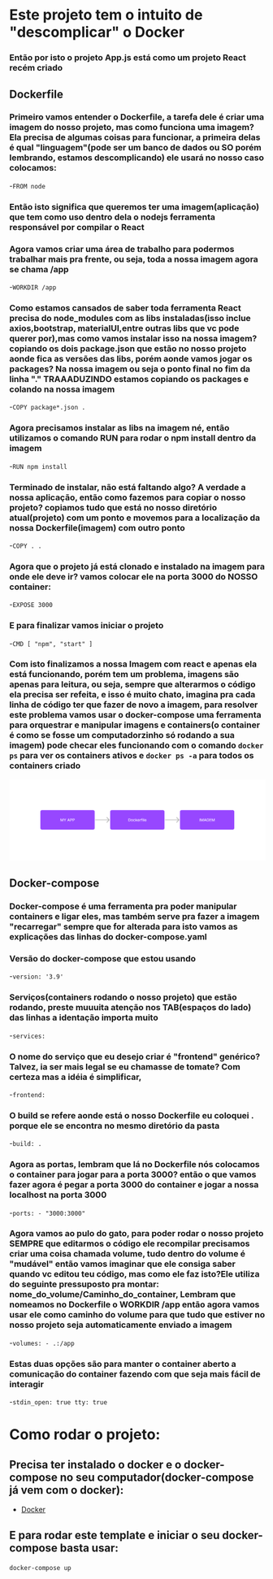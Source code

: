 # Este projeto tem o intuito de "descomplicar" o Docker

### Então por isto o projeto App.js está como um projeto React recém criado

## Dockerfile

### Primeiro vamos entender o Dockerfile, a tarefa dele é criar uma imagem do nosso projeto, mas como funciona uma imagem? Ela precisa de algumas coisas para funcionar, a primeira delas é qual "linguagem"(pode ser um banco de dados ou SO porém lembrando, estamos descomplicando) ele usará no nosso caso colocamos:

-```FROM node```

### Então isto significa que queremos ter uma imagem(aplicação) que tem como uso dentro dela o nodejs ferramenta responsável por compilar o React

### Agora vamos criar uma área de trabalho para podermos trabalhar mais pra frente, ou seja, toda a nossa imagem agora se chama /app

-```WORKDIR /app```


### Como estamos cansados de saber toda ferramenta React precisa do node_modules com as libs instaladas(isso inclue axios,bootstrap, materialUI,entre outras libs que vc pode querer por),mas como vamos instalar isso na nossa imagem? copiando os dois package.json que estão no nosso projeto aonde fica as versões das libs, porém aonde vamos jogar os packages? Na nossa imagem ou seja o ponto final no fim da linha "." TRAAADUZINDO estamos copiando os packages e colando na nossa imagem

-```COPY package*.json .```

### Agora precisamos instalar as libs na imagem né, então utilizamos o comando RUN para rodar o npm install dentro da imagem

-```RUN npm install```

### Terminado de instalar, não está faltando algo? A verdade a nossa aplicação, então como fazemos para copiar o nosso projeto? copiamos tudo que está no nosso diretório atual(projeto) com um ponto e movemos para a localização da nossa Dockerfile(imagem) com outro ponto

-```COPY . . ```

### Agora que o projeto já está clonado e instalado na imagem para onde ele deve ir? vamos colocar ele na porta 3000 do NOSSO container:

-```EXPOSE 3000```

### E para finalizar vamos iniciar o projeto

-```CMD [ "npm", "start" ]```

### Com isto finalizamos a nossa Imagem com react e apenas ela está funcionando, porém tem um problema, imagens são apenas para leitura, ou seja, sempre que alterarmos o código ela precisa ser refeita, e isso é muito chato, imagina pra cada linha de código ter que fazer de novo a imagem, para resolver este problema vamos usar o docker-compose uma ferramenta para orquestrar e manipular imagens e containers(o container é como se fosse um computadorzinho só rodando a sua imagem) pode checar eles funcionando com o comando ```docker ps``` para ver os containers ativos e ```docker ps -a``` para todos os containers criado

<img src="./images-readme/Dockerfile-o-que-faz.png">

## Docker-compose

### Docker-compose é uma ferramenta pra poder manipular containers e ligar eles, mas também serve pra fazer a imagem "recarregar" sempre que for alterada para isto vamos as explicações das linhas do docker-compose.yaml


### Versão do docker-compose que estou usando

-```version: '3.9'```

### Serviços(containers rodando o nosso projeto) que estão rodando, preste muuuita atenção nos TAB(espaços do lado) das linhas a identação importa muito

-```services:```

### O nome do serviço que eu desejo criar é "frontend" genérico? Talvez, ia ser mais legal se eu chamasse de tomate? Com certeza mas a idéia é simplificar, 

-```frontend:```

### O build se refere aonde está o nosso Dockerfile eu coloquei . porque ele se encontra no mesmo diretório da pasta

-```build: .```

### Agora as portas, lembram que lá no Dockerfile nós colocamos o container para jogar para a porta 3000? então o que vamos fazer agora é pegar a porta 3000 do container e jogar a nossa localhost na porta 3000

-```ports:
      - "3000:3000"```


### Agora vamos ao pulo do gato, para poder rodar o nosso projeto SEMPRE que editarmos o código ele recompilar precisamos criar uma coisa chamada volume, tudo dentro do volume é "mudável" então vamos imaginar que ele consiga saber quando vc editou teu código, mas como ele faz isto?Ele utiliza do seguinte pressuposto pra montar: nome_do_volume/Caminho_do_container, Lembram que nomeamos no Dockerfile o WORKDIR /app então agora vamos usar ele como caminho do volume para que tudo que estiver no nosso projeto seja automaticamente enviado a imagem

-```volumes:
      - .:/app```

### Estas duas opções são para manter o container aberto a comunicação do container fazendo com que seja mais fácil de interagir

-```stdin_open: true
    tty: true```

# Como rodar o projeto:

## Precisa ter instalado o docker e o docker-compose no seu computador(docker-compose já vem com o docker):

- <a href="https://docs.docker.com/engine/install/" __blank> Docker </a>

## E para rodar este template e iniciar o seu docker-compose basta usar:

```docker-compose up```